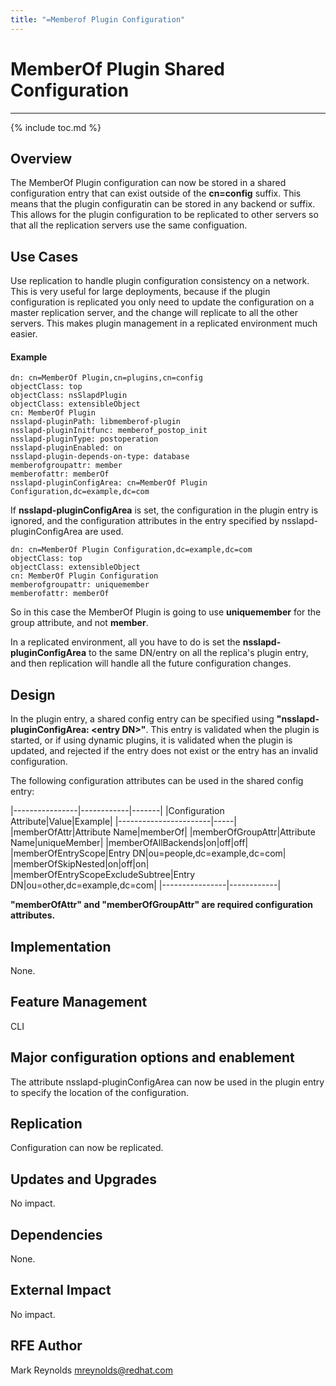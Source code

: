 ```yaml
---
title: "=Memberof Plugin Configuration"
---
```


# MemberOf Plugin Shared Configuration
--------------------------------------

{% include toc.md %}

Overview
--------

The MemberOf Plugin configuration can now be stored in a shared configuration entry that can exist outside of the **cn=config** suffix.  This means that the plugin configuratin can be stored in any backend or suffix.  This allows for the plugin configuration to be replicated to other servers so that all the replication servers use the same configuation. 

Use Cases
---------

Use replication to handle plugin configuration consistency on a network.  This is very useful for large deployments, because if the plugin configuration is replicated you only need to update the configuration on a master replication server, and the change will replicate to all the other servers.  This makes plugin management in a replicated environment much easier.


#### Example

    dn: cn=MemberOf Plugin,cn=plugins,cn=config
    objectClass: top
    objectClass: nsSlapdPlugin
    objectClass: extensibleObject
    cn: MemberOf Plugin
    nsslapd-pluginPath: libmemberof-plugin
    nsslapd-pluginInitfunc: memberof_postop_init
    nsslapd-pluginType: postoperation
    nsslapd-pluginEnabled: on
    nsslapd-plugin-depends-on-type: database
    memberofgroupattr: member
    memberofattr: memberOf
    nsslapd-pluginConfigArea: cn=MemberOf Plugin Configuration,dc=example,dc=com


If **nsslapd-pluginConfigArea** is set, the configuration in the plugin entry is ignored, and the configuration attributes in the entry specified by nsslapd-pluginConfigArea are used.

    dn: cn=MemberOf Plugin Configuration,dc=example,dc=com
    objectClass: top
    objectClass: extensibleObject
    cn: MemberOf Plugin Configuration
    memberofgroupattr: uniquemember
    memberofattr: memberOf

So in this case the MemberOf Plugin is going to use **uniquemember** for the group attribute, and not **member**.

In a replicated environment, all you have to do is set the **nsslapd-pluginConfigArea** to the same DN/entry on all the replica's plugin entry, and then replication will handle all the future configuration changes.

Design
------

In the plugin entry, a shared config entry can be specified using **"nsslapd-pluginConfigArea: \<entry DN\>"**. This entry is validated when the plugin is started, or if using dynamic plugins, it is validated when the plugin is updated, and rejected if the entry does not exist or the entry has an invalid configuration.

The following configuration attributes can be used in the shared config entry:

|----------------|------------|-------|
|Configuration Attribute|Value|Example|
|-----------------------|-----|
|memberOfAttr|Attribute Name|memberOf|
|memberOfGroupAttr|Attribute Name|uniqueMember|
|memberOfAllBackends|on\|off|off|
|memberOfEntryScope|Entry DN|ou=people,dc=example,dc=com|
|memberOfSkipNested|on\|off|on|
|memberOfEntryScopeExcludeSubtree|Entry DN|ou=other,dc=example,dc=com|
|----------------|------------|
    
**"memberOfAttr" and "memberOfGroupAttr" are required configuration attributes.**

Implementation
--------------

None.

Feature Management
------------------

CLI

Major configuration options and enablement
------------------------------------------

The attribute nsslapd-pluginConfigArea can now be used in the plugin entry to specify the location of the configuration.

Replication
-----------

Configuration can now be replicated.

Updates and Upgrades
--------------------

No impact.

Dependencies
------------

None.

External Impact
---------------

No impact.

RFE Author
----------

Mark Reynolds <mreynolds@redhat.com>

